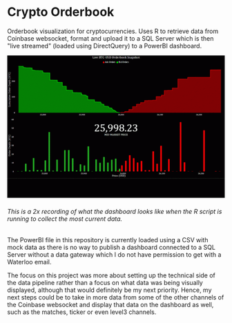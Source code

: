 # Crypto Orderbook

Orderbook visualization for cryptocurrencies. Uses R to retrieve data from Coinbase websocket, format and upload it to a SQL Server which is then "live streamed" (loaded using DirectQuery) to a PowerBI dashboard. 

![](https://github.com/Derpilicious/Crypto-Orderbook-Visualization/blob/main/example.gif)
###### This is a 2x recording of what the dashboard looks like when the R script is running to collect the most current data. 

The PowerBI file in this repository is currently loaded using a CSV with mock data as there is no way to publish a dashboard connected to a SQL Server without a data gateway which I do not have permission to get with a Waterloo email. 

The focus on this project was more about setting up the technical side of the data pipeline rather than a focus on what data was being visually displayed, although that would definitely be my next priority. Hence, my next steps could be to take in more data from some of the other channels of the Coinbase websocket and display that data on the dashboard as well, such as the matches, ticker or even level3 channels. 